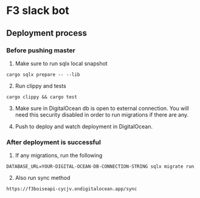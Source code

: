 # F3 slack bot

## Deployment process

### Before pushing master

1. Make sure to run sqlx local snapshot

```
cargo sqlx prepare -- --lib
```

2. Run clippy and tests

```shell
cargo clippy && cargo test
```

3. Make sure in DigitalOcean db is open to external connection.
   You will need this security disabled in order to run migrations if there are any.

4. Push to deploy and watch deployment in DigitalOcean.

### After deployment is successful

1. If any migrations, run the following

```shell
DATABASE_URL=YOUR-DIGITAL-OCEAN-DB-CONNECTION-STRING sqlx migrate run
```

2. Also run sync method

```
https://f3boiseapi-cycjv.ondigitalocean.app/sync
```
